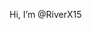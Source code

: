 Hi, I’m @RiverX15

<!---
RiverX15/RiverX15 is a ✨ special ✨ repository because its `README.md` (this file) appears on your GitHub profile.
You can click the Preview link to take a look at your changes.
--->
